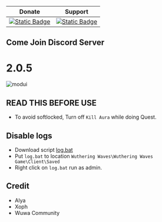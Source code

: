 | Donate | Support |
|-------|------|
| [![Static Badge](https://img.shields.io/badge/myKOFi-pink)](https://ko-fi.com/alyamasha) | [![Static Badge](https://img.shields.io/badge/Discord-blue)](https://discord.gg/yg35E6JQem) |

## Come Join Discord Server

# 2.0.5
![modui](https://github.com/user-attachments/assets/c7bcd90c-d8ce-41a7-b6b9-71cdde7c86f5)

## READ THIS BEFORE USE
- To avoid softlocked, Turn off `Kill Aura` while doing Quest.

## Disable logs
- Download script [log.bat](https://github.com/Alisa-Mikhailovna/Wuwa-Mod-pak/blob/main/log.bat)
- Put `log.bat` to location `Wuthering Waves\Wuthering Waves Game\Client\Saved`
- Right click on `log.bat` run as admin.

## Credit
- Alya
- Xoph
- Wuwa Community
